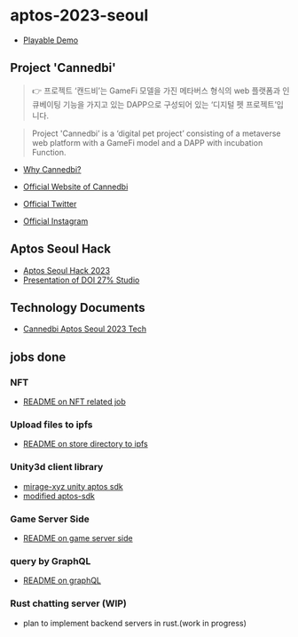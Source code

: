 # aptos-2023-seoul

* [Playable Demo](https://ljm463.itch.io/cannedbiworldtest)

## Project 'Cannedbi'


> 👉 프로젝트 ‘캔드비’는 GameFi 모델을 가진 메타버스 형식의 web 플랫폼과 인큐베이팅 기능을 가지고 있는 DAPP으로 구성되어 있는 ‘디지털 펫 프로젝트’입니다.

> Project 'Cannedbi’ is a ‘digital pet project’ consisting of a metaverse web platform with a GameFi model and a DAPP with incubation Function.


* [Why Cannedbi?](https://docs.google.com/presentation/d/1uqxYQPt9i5Zitib9lb-qeh9kBWpWCYVd8Op1bKWhrRE)

* [Official Website of Cannedbi](https://www.cannedbi.com/)

* [Official Twitter](https://twitter.com/cannedbi)

* [Official Instagram](https://www.instagram.com/cannedbi.official/)

## Aptos Seoul Hack

* [Aptos Seoul Hack 2023](https://aptosfoundation.org/events/seoul-hack-2023)
* [Presentation of DOI 27% Studio](https://docs.google.com/presentation/d/1rNiU68rSFJNBeI7tRi67x1w1PCx2lMPzDbH74_9JxnE/)
  
## Technology Documents

* [Cannedbi Aptos Seoul 2023 Tech](https://docs.google.com/presentation/d/1xIhvMTU3fF9s27l4Ng2mpe1-l5-dqySFMae2pAinH-g/edit#slide=id.p)

## jobs done
### NFT

* [README on NFT related job](nft/README.md)

### Upload files to ipfs

* [README on store directory to ipfs](store-directory/README.md)

### Unity3d client library

* [mirage-xyz unity aptos sdk](https://github.com/mirage-xyz/aptos-sdk)
* [modified aptos-sdk](./unity3d)

### Game Server Side

* [README on game server side](game-server-node/README.md)

### query by GraphQL

* [README on graphQL](graphql/README.md)
  
### Rust chatting server (WIP)

* plan to implement backend servers in rust.(work in progress)
  

